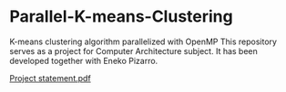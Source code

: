 # Parallel-K-means-Clustering
K-means clustering algorithm parallelized with OpenMP
This repository serves as a project for Computer Architecture subject. It has been developed together with Eneko Pizarro.

[Project statement.pdf](https://github.com/Botxan/Parallel-K-means-Clustering/files/7741600/Project.statement.pdf)
